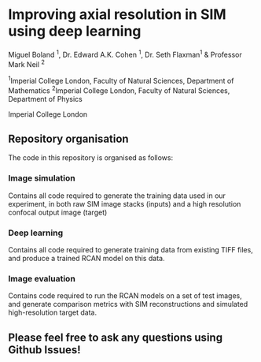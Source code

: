 # Improving axial resolution in SIM using deep learning

Miguel Boland <sup>1</sup>, Dr. Edward A.K. Cohen <sup>1</sup>, Dr. Seth Flaxman<sup>1</sup> & Professor Mark Neil <sup>2</sup>
 
<sup>1</sup>Imperial College London, Faculty of Natural Sciences, Department of Mathematics
<sup>2</sup>Imperial College London, Faculty of Natural Sciences, Department of Physics

Imperial College London

## Repository organisation
The code in this repository is organised as follows:

### Image simulation
Contains all code required to generate the training data used in our experiment, in both raw SIM image stacks (inputs) and a high resolution confocal output image (target)
### Deep learning
Contains all code required to generate training data from existing TIFF files, and produce a trained RCAN model on this data.

### Image evaluation
Contains code required to run the RCAN models on a set of test images, and generate comparison metrics with SIM reconstructions and simulated high-resolution target data.

## Please feel free to ask any questions using Github Issues!